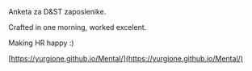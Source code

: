 Anketa za D&ST zaposlenike.

Crafted in one morning, worked excelent. 

Making HR happy :)


[https://yurgione.github.io/Mental/](https://yurgione.github.io/Mental/)
